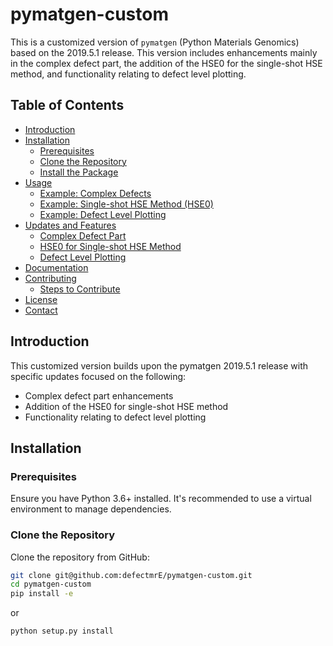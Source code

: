 # pymatgen-custom

This is a customized version of `pymatgen` (Python Materials Genomics) based on the 2019.5.1 release. This version includes enhancements mainly in the complex defect part, the addition of the HSE0 for the single-shot HSE method, and functionality relating to defect level plotting.

## Table of Contents

- [Introduction](#introduction)
- [Installation](#installation)
  - [Prerequisites](#prerequisites)
  - [Clone the Repository](#clone-the-repository)
  - [Install the Package](#install-the-package)
- [Usage](#usage)
  - [Example: Complex Defects](#example-complex-defects)
  - [Example: Single-shot HSE Method (HSE0)](#example-single-shot-hse-method-hse0)
  - [Example: Defect Level Plotting](#example-defect-level-plotting)
- [Updates and Features](#updates-and-features)
  - [Complex Defect Part](#complex-defect-part)
  - [HSE0 for Single-shot HSE Method](#hse0-for-single-shot-hse-method)
  - [Defect Level Plotting](#defect-level-plotting)
- [Documentation](#documentation)
- [Contributing](#contributing)
  - [Steps to Contribute](#steps-to-contribute)
- [License](#license)
- [Contact](#contact)

## Introduction
This customized version builds upon the pymatgen 2019.5.1 release with specific updates focused on the following:
- Complex defect part enhancements
- Addition of the HSE0 for single-shot HSE method
- Functionality relating to defect level plotting

## Installation

### Prerequisites

Ensure you have Python 3.6+ installed. It's recommended to use a virtual environment to manage dependencies.

### Clone the Repository

Clone the repository from GitHub:

```bash
git clone git@github.com:defectmrE/pymatgen-custom.git
cd pymatgen-custom
pip install -e
```
or 

```bash
python setup.py install
```
